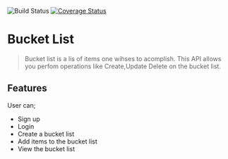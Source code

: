 ![Build Status](https://travis-ci.org/kakaemma/bucketlist.svg?branch=dev)
[![Coverage Status](https://coveralls.io/repos/github/kakaemma/bucketlist/badge.svg?branch=dev)](https://coveralls.io/github/kakaemma/bucketlist?branch=dev)
# Bucket List
> Bucket list is a lis of items one wihses to acomplish. This API allows you perfom operations like Create,Update Delete on the bucket list.

## Features

User can;
* Sign up
* Login
* Create a bucket list
* Add items to the bucket list
* View the bucket list